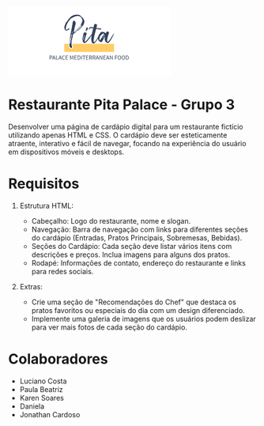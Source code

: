 ![alt text](https://github.com/jcardosodev/cardapioGrupo3/blob/main/img/logoPitaPalace.png)


# Restaurante Pita Palace - Grupo 3
 
Desenvolver uma página de cardápio digital para um restaurante fictício utilizando
apenas HTML e CSS. O cardápio deve ser esteticamente atraente, interativo e fácil de
navegar, focando na experiência do usuário em dispositivos móveis e desktops.

# Requisitos

1. Estrutura HTML:
    - Cabeçalho: Logo do restaurante, nome e slogan.
    - Navegação: Barra de navegação com links para diferentes seções do
      cardápio (Entradas, Pratos Principais, Sobremesas, Bebidas).
    - Seções do Cardápio: Cada seção deve listar vários itens com descrições e
      preços. Inclua imagens para alguns dos pratos.
    - Rodapé: Informações de contato, endereço do restaurante e links para
      redes sociais.

2. Extras:
    - Crie uma seção de "Recomendações do Chef" que destaca os pratos
      favoritos ou especiais do dia com um design diferenciado.
    - Implemente uma galeria de imagens que os usuários podem deslizar para
      ver mais fotos de cada seção do cardápio.


# Colaboradores
* Luciano Costa
* Paula Beatriz
* Karen Soares
* Daniela
* Jonathan Cardoso